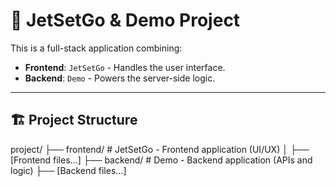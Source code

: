 # 🚀 JetSetGo & Demo Project

This is a full-stack application combining:
- **Frontend**: `JetSetGo` - Handles the user interface.
- **Backend**: `Demo` - Powers the server-side logic.

---

## 🏗️ Project Structure
project/
├── frontend/         # JetSetGo - Frontend application (UI/UX)
│   ├── [Frontend files...]
├── backend/          # Demo - Backend application (APIs and logic)
    ├── [Backend files...]



